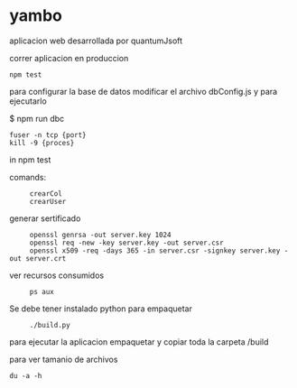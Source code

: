# yambo

aplicacion web desarrollada por quantumJsoft

correr aplicacion en produccion 
```
npm test
```

para configurar la base de datos modificar el archivo dbConfig.js
y para ejecutarlo

$ npm run dbc

```
fuser -n tcp {port}
kill -9 {proces}
```

in npm test

comands:
```
     crearCol
     crearUser
```

generar sertificado 
```
     openssl genrsa -out server.key 1024
     openssl req -new -key server.key -out server.csr
     openssl x509 -req -days 365 -in server.csr -signkey server.key -out server.crt
```
ver recursos consumidos
```
     ps aux
```

Se debe tener instalado python para empaquetar
```
     ./build.py
```
para ejecutar la aplicacion empaquetar y copiar toda la carpeta /build

para ver tamanio de archivos 
```
du -a -h
```